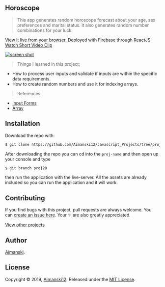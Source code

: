## Horoscope

> This app generates random horoscope forecast about your age, sex preferences and marital status. It also generates random number combinations for your luck. 

[View it live from your browser.](http://bit.ly/2IGhcrs) Deployed with Firebase through ReactJS<br>
[Watch Short Video Clip](https://www.youtube.com/watch?v=HDqh7HSmUPg) <br>

<div float="left">
  <a href="https://www.youtube.com/watch?v=HDqh7HSmUPg">
    <img src="https://github.com/Aimanski12/proj-resource/blob/master/libs/proj-js28-horoscope.gif" alt="screen shot">
  </a>
</div>

> Things I learned in this project;
  * How to process user inputs and validate if inputs are within the specific data requirements. 
  * How to create random numbers and use it for indexing arrays.

  > References:
  * [Input Forms](https://developer.mozilla.org/en-US/docs/Web/HTML/Element/input)
  * [Array](https://developer.mozilla.org/en-US/docs/Web/JavaScript/Reference/Global_Objects/Array)

## Installation

Download the repo with:

```bash
$ git clone https://github.com/Aimanski12/Javascript_Projects/tree/proj28 proj-name
```

After downloading the repo you can cd into the `proj-name` and then open up your console and type 

```bash
$ git branch proj28
```

then run the application with the live-server. All the assets are already included so you can run the application and it will work. 

## Contributing

If you find bugs with this project, pull requests are always welcome. You can [create an issue here](https://github.com/Aimanski12/Javascript_Projects/issues/new).
Your :sparkles: are also greatly appreciated.

[View other projects](http://bit.ly/aiman-javascript-projects)

## Author

[Aimanski](http://bit.ly/aiman-profile-github).

## License 

Copyright © 2019, [Aimanski12](http://bit.ly/aiman-profile-github).
Released under the [MIT License](LICENSE).

